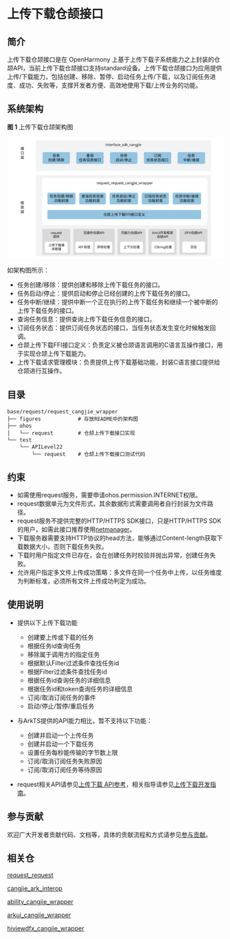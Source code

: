 # 上传下载仓颉接口

## 简介

上传下载仓颉接口是在 OpenHarmony 上基于上传下载子系统能力之上封装的仓颉API，当前上传下载仓颉接口支持standard设备。上传下载仓颉接口为应用提供上传/下载能力，包括创建、移除、暂停、启动任务上传/下载，以及订阅任务进度、成功、失败等，支撑开发者方便、高效地使用下载/上传业务的功能。

## 系统架构

**图 1**  上传下载仓颉架构图

!["上传下载仓颉架构图"](figures/request_cangjie_wrapper_architecture.png)

如架构图所示：

- 任务创建/移除：提供创建和移除上传下载任务的接口。
- 任务启动/停止：提供启动和停止已经创建的上传下载任务的接口。
- 任务中断/继续：提供中断一个正在执行的上传下载任务和继续一个被中断的上传下载任务的接口。
- 查询任务信息：提供查询上传下载任务信息的接口。
- 订阅任务状态：提供订阅任务状态的接口，当任务状态发生变化时候触发回调。
- 仓颉上传下载FFI接口定义：负责定义被仓颉语言调用的C语言互操作接口，用于实现仓颉上传下载能力。
- 上传下载请求管理模块：负责提供上传下载基础功能，封装C语言接口提供给仓颉进行互操作。

## 目录

```
base/request/request_cangjie_wrapper
├── figures            # 存放README中的架构图         
├── ohos
│   └── request        # 仓颉上传下载接口实现
└── test
    └── APILevel22
        └── request    # 仓颉上传下载接口测试代码
```

## 约束

- 如需使用request服务，需要申请ohos.permission.INTERNET权限。
- request数据单元为文件形式，其余数据形式需要调用者自行封装为文件路径。
- request服务不提供完整的HTTP/HTTPS SDK接口，只是HTTP/HTTPS SDK 的用户，如需此接口推荐使用[netmanager](https://gitcode.com/openharmony-sig/netmanager_netmanager_cangjie_wrapper)。
- 下载服务器需要支持HTTP协议的head方法，能够通过Content-length获取下载数据大小，否则下载任务失败。
- 下载时用户指定文件已存在，会在创建任务时校验并抛出异常，创建任务失败。
- 允许用户指定多文件上传成功策略：多文件在同一个任务中上传，以任务维度为判断标准，必须所有文件上传成功判定为成功。

## 使用说明

- 提供以下上传下载功能
  
  - 创建要上传或下载的任务
  - 根据任务id查询任务
  - 移除属于调用方的指定任务
  - 根据默认Filter过滤条件查找任务id
  - 根据Filter过滤条件查找任务id
  - 根据任务id查询任务的详细信息
  - 根据任务id和token查询任务的详细信息
  - 订阅/取消订阅任务的事件
  - 启动/停止/暂停/重启任务

- 与ArkTS提供的API能力相比，暂不支持以下功能：
  
  - 创建并启动一个上传任务
  - 创建并启动一个下载任务
  - 设置任务每秒能传输的字节数上限
  - 订阅/取消订阅任务失败原因
  - 订阅/取消订阅任务等待原因

- request相关API请参见[上传下载 API参考](https://gitcode.com/openharmony-sig/arkcompiler_cangjie_ark_interop/blob/master/doc/API_Reference/source_zh_cn/apis/BasicServicesKit/cj-apis-request-agent.md)，相关指导请参见[上传下载开发指南](https://gitcode.com/openharmony-sig/arkcompiler_cangjie_ark_interop/blob/master/doc/Dev_Guide/source_zh_cn/basic-services/request/cj-app-file-upload-download.md)。

## 参与贡献

欢迎广大开发者贡献代码、文档等，具体的贡献流程和方式请参见[参与贡献](https://gitcode.com/openharmony/docs/blob/master/zh-cn/contribute/%E5%8F%82%E4%B8%8E%E8%B4%A1%E7%8C%AE.md)。

## 相关仓

[request_request](https://gitee.com/openharmony/request_request/tree/master)

[cangjie_ark_interop](https://gitcode.com/openharmony-sig/arkcompiler_cangjie_ark_interop/blob/master/README_zh.md)

[ability_cangjie_wrapper](https://gitcode.com/openharmony-sig/ability_ability_cangjie_wrapper/blob/master/README_zh.md)

[arkui_cangjie_wrapper](https://gitcode.com/openharmony-sig/arkui_arkui_cangjie_wrapper/blob/master/README_zh.md)

[hiviewdfx_cangjie_wrapper](https://gitcode.com/openharmony-sig/hiviewdfx_hiviewdfx_cangjie_wrapper/blob/master/README_zh.md)
